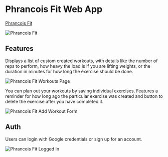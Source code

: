 # Phrancois Fit Web App

[Phrancois Fit](https://phrancoisfit.vercel.app/)

![Phrancois Fit](https://i.ibb.co/v1cSTQx/Phrancois-Fit-Home-Logged-In-110.png)

## Features

Displays a list of custom created workouts, with details like the number of reps to perform, how heavy the load is if you are lifting weights, or the duration in minutes for how long the exercise should be done.

![Phrancois Fit Workouts Page](https://i.ibb.co/3Ngc4Gf/Phrancois-Fit-Workouts-Logged-In-125.png)

You can plan out your workouts by saving individual exercises. Features a reminder for how long ago the particular exercise was created and button to delete the exercise after you have completed it.

![Phrancois Fit Add Workout Form](https://i.ibb.co/ThL0vdh/Phrancois-Fit-Add-Workout-Logged-In-125.png)

## Auth

Users can login with Google credentials or sign up for an account.

![Phrancois Fit Logged In](https://i.ibb.co/tmpXc17/Phrancois-Fit-Home-Logged-In-Menu-Open-110.png)
